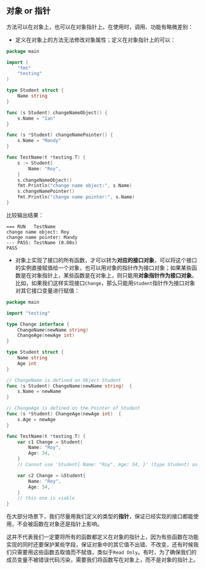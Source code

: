 ## 对象 or 指针

方法可以在对象上，也可以在对象指针上。在使用时，调用、功能有略微差别：
- 定义在对象上的方法无法修改对象属性；定义在对象指针上的可以：
```go
package main

import (
    "fmt"
    "testing"
)

type Student struct {
    Name string
}

func (s Student) changeNameObject() {
    s.Name = "Ian"
}

func (s *Student) changeNamePointer() {
    s.Name = "Mandy"
}

func TestName(t *testing.T) {
    s := Student{
        Name: "Roy",
    }
    s.changeNameObject()
    fmt.Println("change name object:", s.Name)
    s.changeNamePointer()
    fmt.Println("change name pointer:", s.Name)
}
```
比较输出结果：
```
=== RUN   TestName
change name object: Roy
change name pointer: Mandy
--- PASS: TestName (0.00s)
PASS
```
- 对象上实现了接口的所有函数，才可以转为**对应的接口对象**，可以将这个接口的实例直接赋值给一个对象，也可以用对象的指针作为接口对象；如果某些函数是在对象指针上，某些函数是在对象上，则只能用**对象指针作为接口对象**。比如，如果我们这样实现接口`Change`，那么只能用`Student`指针作为接口对象对其它接口变量进行赋值：

```go
package main

import "testing"

type Change interface {
    ChangeName(newName string)
    ChangeAge(newAge int)
}

type Student struct {
    Name string
    Age int
}

// ChangeName is defined on Object Student
func (s Student) ChangeName(newName string)  {
    s.Name = newName
}

// ChangeAge is defined on the Pointer of Student
func (s *Student) ChangeAge(newAge int)  {
    s.Age = newAge
}

func TestName(t *testing.T) {
    var c1 Change = Student{
        Name: "Roy",
        Age: 34,
    }
    // Cannot use 'Student{ Name: "Roy", Age: 34, }' (type Student) as the type Change Type does not implement 'Change' as the 'ChangeAge' method has a pointer receiver

    var c2 Change = &Student{
        Name: "Roy",
        Age: 34,
    }
    // this one is viable
}
```

在大部分场景下，我们尽量用我们定义的类型的**指针**，保证已经实现的接口都能使用，不会被函数在对象还是指针上影响。

这并不代表我们一定要将所有的函数都定义在对象的指针上，因为有些函数在功能实现的同时还要保护某些字段，保证对象中的其它值不出错、不改变，还有时候我们只需要用这些函数去取值而不赋值，类似于`Read Only`。有时，为了确保我们的成员变量不被错误代码污染，需要我们将函数写在对象上，而不是对象的指针上。